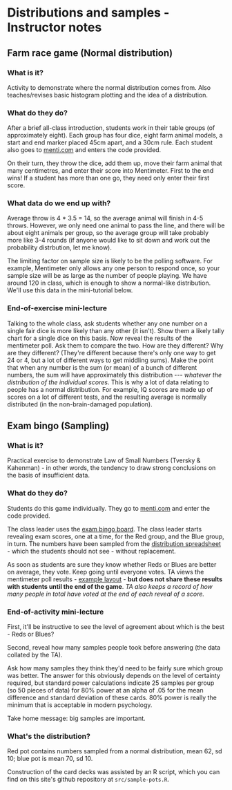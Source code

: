# Distributions and samples - Instructor notes

## Farm race game (Normal distribution)

### What is it?

Activity to demonstrate where the normal distribution comes from. Also
teaches/revises basic histogram plotting and the idea of a distribution.

### What do they do?

After a brief all-class introduction, students work in their table groups (of
approximately eight). Each group has four dice, eight farm animal models, a start
and end marker placed 45cm apart, and a 30cm rule. Each student also goes to
[menti.com](https://www.menti.com) and enters the code provided.

On their turn, they throw the dice, add them up, move their farm animal that many
centimetres, and enter their score into Mentimeter. First to the end wins! If a
student has more than one go, they need only enter their first score.

### What data do we end up with?

Average throw is 4 * 3.5 = 14, so the average animal will finish in 4-5
throws. However, we only need one animal to pass the line, and there will be
about eight animals per group, so the average group will take probably more like
3-4 rounds (if anyone would like to sit down and work out the probability
distrbution, let me know).

The limiting factor on sample size is likely to be the polling software. For
example, Mentimeter only allows any one person to respond once, so your sample
size will be as large as the number of people playing. We have around 120 in
class, which is enough to show a normal-like distribution. We'll use this data
in the mini-tutorial below.

### End-of-exercise mini-lecture

Talking to the whole class, ask students whether any one number on a single
fair dice is more likely than any other (it isn't). Show them a likely tally
chart for a single dice on this basis. Now reveal the results of the mentimeter
poll. Ask them to compare the two. How are they different? Why are they
different?  (They're different because there's only one way to get 24 or 4, but
a lot of different ways to get middling sums). Make the point that when any
number is the sum (or mean) of a bunch of different numbers, the sum will have
approximately this distribution --- *whatever the distribution of the
individual scores*. This is why a lot of data relating to people has a normal
distribution. For example, IQ scores are made up of scores on a lot of
different tests, and the resulting average is normally distributed (in the
non-brain-damaged population).

## Exam bingo (Sampling)

### What is it?

Practical exercise to demonstrate Law of Small Numbers (Tversky & Kahenman) -
in other words, the tendency to draw strong conclusions on the basis of
insufficient data.

### What do they do?

Students do this game individually. They go to
[menti.com](https://www.menti.com) and enter the code provided.

The class leader uses  the [exam bingo board](data-games.pdf).  The class
leader starts revealing exam scores, one at a time, for the Red group, and the
Blue group, in turn. The numbers have been sampled from the [distribution
spreadsheet](exam-score-sheet.ods) - which the students should not see - without
replacement.

As soon as students are sure they know whether Reds or Blues are better on
average, they vote. Keep going until everyone votes. TA views the mentimeter
poll results - [example layout](bingo-poll.png) - **but does not share these
results with students until the end of the game**. _TA also keeps a record of
how many people in total have voted at the end of each reveal of a score._

### End-of-activity mini-lecture

First, it'll be instructive to see the level of agreement about which is the
best - Reds or Blues?

Second, reveal how many samples people took before answering (the data collated
by the TA).

Ask how many samples they think they'd need to be fairly sure which group was
better. The answer for this obviously depends on the level of certainty
required, but standard power calculations indicate 25 samples per group (so 50
pieces of data) for 80% power at an alpha of .05 for the mean difference and
standard deviation of these cards. 80% power is really the minimum that is
acceptable in modern psychology.

Take home message: big samples are important.

### What's the distribution?

Red pot contains numbers sampled from a normal distribution, mean 62,
sd 10; blue pot is mean 70, sd 10.

Construction of the card decks was assisted by an R script, which you
can find on this site's github repository at `src/sample-pots.R`. 

